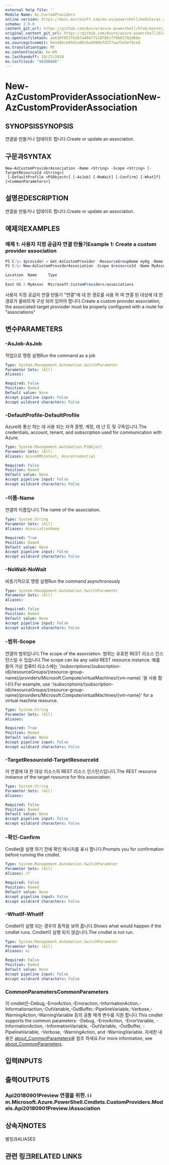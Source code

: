 ```yaml
---
external help file: ''
Module Name: Az.CustomProviders
online version: https://docs.microsoft.com/en-us/powershell/module/az.customproviders/new-azcustomproviderassociation
schema: 2.0.0
content_git_url: https://github.com/Azure/azure-powershell/blob/master/src/CustomProviders/help/New-AzCustomProviderAssociation.md
original_content_git_url: https://github.com/Azure/azure-powershell/blob/master/src/CustomProviders/help/New-AzCustomProviderAssociation.md
ms.openlocfilehash: ae630f053f6267a49477118786cf70b65782d68e
ms.sourcegitcommit: b4a38bcb0501a9016a4998efd377aa75d3ef9ce8
ms.translationtype: MT
ms.contentlocale: ko-KR
ms.lasthandoff: 10/27/2020
ms.locfileid: "94306686"
---
```

# <span data-ttu-id="83358-101">New-AzCustomProviderAssociation</span><span class="sxs-lookup"><span data-stu-id="83358-101">New-AzCustomProviderAssociation</span></span>

## <span data-ttu-id="83358-102">SYNOPSIS</span><span class="sxs-lookup"><span data-stu-id="83358-102">SYNOPSIS</span></span>
<span data-ttu-id="83358-103">연결을 만들거나 업데이트 합니다.</span><span class="sxs-lookup"><span data-stu-id="83358-103">Create or update an association.</span></span>

## <span data-ttu-id="83358-104">구문과</span><span class="sxs-lookup"><span data-stu-id="83358-104">SYNTAX</span></span>

```
New-AzCustomProviderAssociation -Name <String> -Scope <String> [-TargetResourceId <String>]
 [-DefaultProfile <PSObject>] [-AsJob] [-NoWait] [-Confirm] [-WhatIf] [<CommonParameters>]
```

## <span data-ttu-id="83358-105">설명은</span><span class="sxs-lookup"><span data-stu-id="83358-105">DESCRIPTION</span></span>
<span data-ttu-id="83358-106">연결을 만들거나 업데이트 합니다.</span><span class="sxs-lookup"><span data-stu-id="83358-106">Create or update an association.</span></span>

## <span data-ttu-id="83358-107">예제의</span><span class="sxs-lookup"><span data-stu-id="83358-107">EXAMPLES</span></span>

### <span data-ttu-id="83358-108">예제 1: 사용자 지정 공급자 연결 만들기</span><span class="sxs-lookup"><span data-stu-id="83358-108">Example 1: Create a custom provider association</span></span>
```powershell
PS C:\> $provider = Get-AzCustomProvider -ResourceGroupName myRg -Name Namespace.Type
PS C:\> New-AzCustomProviderAssociation -Scope $resourceId -Name MyAssoc -TargetResourceId $provider.Id

Location  Name     Type
--------  ----     ----
East US 2 MyAssoc  Microsoft.CustomProviders/associations
```

<span data-ttu-id="83358-109">사용자 지정 공급자 연결 만들기 "연결"에 대 한 경로를 사용 하 여 연결 된 대상에 대 한 경로가 올바르게 구성 되어 있어야 합니다.</span><span class="sxs-lookup"><span data-stu-id="83358-109">Create a custom provider association, the associated target provioder must be properly configured with a route for "associations"</span></span>

## <span data-ttu-id="83358-110">변수</span><span class="sxs-lookup"><span data-stu-id="83358-110">PARAMETERS</span></span>

### <span data-ttu-id="83358-111">-AsJob</span><span class="sxs-lookup"><span data-stu-id="83358-111">-AsJob</span></span>
<span data-ttu-id="83358-112">작업으로 명령 실행</span><span class="sxs-lookup"><span data-stu-id="83358-112">Run the command as a job</span></span>

```yaml
Type: System.Management.Automation.SwitchParameter
Parameter Sets: (All)
Aliases:

Required: False
Position: Named
Default value: None
Accept pipeline input: False
Accept wildcard characters: False
```

### <span data-ttu-id="83358-113">-DefaultProfile</span><span class="sxs-lookup"><span data-stu-id="83358-113">-DefaultProfile</span></span>
<span data-ttu-id="83358-114">Azure와 통신 하는 데 사용 되는 자격 증명, 계정, 테 넌 트 및 구독입니다.</span><span class="sxs-lookup"><span data-stu-id="83358-114">The credentials, account, tenant, and subscription used for communication with Azure.</span></span>

```yaml
Type: System.Management.Automation.PSObject
Parameter Sets: (All)
Aliases: AzureRMContext, AzureCredential

Required: False
Position: Named
Default value: None
Accept pipeline input: False
Accept wildcard characters: False
```

### <span data-ttu-id="83358-115">-이름</span><span class="sxs-lookup"><span data-stu-id="83358-115">-Name</span></span>
<span data-ttu-id="83358-116">연결의 이름입니다.</span><span class="sxs-lookup"><span data-stu-id="83358-116">The name of the association.</span></span>

```yaml
Type: System.String
Parameter Sets: (All)
Aliases: AssociationName

Required: True
Position: Named
Default value: None
Accept pipeline input: False
Accept wildcard characters: False
```

### <span data-ttu-id="83358-117">-NoWait</span><span class="sxs-lookup"><span data-stu-id="83358-117">-NoWait</span></span>
<span data-ttu-id="83358-118">비동기적으로 명령 실행</span><span class="sxs-lookup"><span data-stu-id="83358-118">Run the command asynchronously</span></span>

```yaml
Type: System.Management.Automation.SwitchParameter
Parameter Sets: (All)
Aliases:

Required: False
Position: Named
Default value: None
Accept pipeline input: False
Accept wildcard characters: False
```

### <span data-ttu-id="83358-119">-범위</span><span class="sxs-lookup"><span data-stu-id="83358-119">-Scope</span></span>
<span data-ttu-id="83358-120">연결의 범위입니다.</span><span class="sxs-lookup"><span data-stu-id="83358-120">The scope of the association.</span></span>
<span data-ttu-id="83358-121">범위는 유효한 REST 리소스 인스턴스일 수 있습니다.</span><span class="sxs-lookup"><span data-stu-id="83358-121">The scope can be any valid REST resource instance.</span></span>
<span data-ttu-id="83358-122">예를 들어 가상 컴퓨터 리소스에는 '/subscriptions/{subscription-id}/resourceGroups/{resource-group-name}/providers/Microsoft.Compute/virtualMachines/{vm-name} '을 사용 합니다.</span><span class="sxs-lookup"><span data-stu-id="83358-122">For example, use '/subscriptions/{subscription-id}/resourceGroups/{resource-group-name}/providers/Microsoft.Compute/virtualMachines/{vm-name}' for a virtual machine resource.</span></span>

```yaml
Type: System.String
Parameter Sets: (All)
Aliases:

Required: True
Position: Named
Default value: None
Accept pipeline input: False
Accept wildcard characters: False
```

### <span data-ttu-id="83358-123">-TargetResourceId</span><span class="sxs-lookup"><span data-stu-id="83358-123">-TargetResourceId</span></span>
<span data-ttu-id="83358-124">이 연결에 대 한 대상 리소스의 REST 리소스 인스턴스입니다.</span><span class="sxs-lookup"><span data-stu-id="83358-124">The REST resource instance of the target resource for this association.</span></span>

```yaml
Type: System.String
Parameter Sets: (All)
Aliases:

Required: False
Position: Named
Default value: None
Accept pipeline input: False
Accept wildcard characters: False
```

### <span data-ttu-id="83358-125">-확인</span><span class="sxs-lookup"><span data-stu-id="83358-125">-Confirm</span></span>
<span data-ttu-id="83358-126">Cmdlet을 실행 하기 전에 확인 메시지를 표시 합니다.</span><span class="sxs-lookup"><span data-stu-id="83358-126">Prompts you for confirmation before running the cmdlet.</span></span>

```yaml
Type: System.Management.Automation.SwitchParameter
Parameter Sets: (All)
Aliases: cf

Required: False
Position: Named
Default value: None
Accept pipeline input: False
Accept wildcard characters: False
```

### <span data-ttu-id="83358-127">-WhatIf</span><span class="sxs-lookup"><span data-stu-id="83358-127">-WhatIf</span></span>
<span data-ttu-id="83358-128">Cmdlet이 실행 되는 경우의 동작을 보여 줍니다.</span><span class="sxs-lookup"><span data-stu-id="83358-128">Shows what would happen if the cmdlet runs.</span></span>
<span data-ttu-id="83358-129">Cmdlet이 실행 되지 않습니다.</span><span class="sxs-lookup"><span data-stu-id="83358-129">The cmdlet is not run.</span></span>

```yaml
Type: System.Management.Automation.SwitchParameter
Parameter Sets: (All)
Aliases: wi

Required: False
Position: Named
Default value: None
Accept pipeline input: False
Accept wildcard characters: False
```

### <span data-ttu-id="83358-130">CommonParameters</span><span class="sxs-lookup"><span data-stu-id="83358-130">CommonParameters</span></span>
<span data-ttu-id="83358-131">이 cmdlet은-Debug,-ErrorAction,-Erroraction,-InformationAction,-Informationaction,-OutVariable,-OutBuffer,-PipelineVariable,-Verbose,-WarningAction,-WarningVariable 등의 공통 매개 변수를 지원 합니다.</span><span class="sxs-lookup"><span data-stu-id="83358-131">This cmdlet supports the common parameters: -Debug, -ErrorAction, -ErrorVariable, -InformationAction, -InformationVariable, -OutVariable, -OutBuffer, -PipelineVariable, -Verbose, -WarningAction, and -WarningVariable.</span></span> <span data-ttu-id="83358-132">자세한 내용은 [about_CommonParameters](http://go.microsoft.com/fwlink/?LinkID=113216)을 참조 하세요.</span><span class="sxs-lookup"><span data-stu-id="83358-132">For more information, see [about_CommonParameters](http://go.microsoft.com/fwlink/?LinkID=113216).</span></span>

## <span data-ttu-id="83358-133">입력</span><span class="sxs-lookup"><span data-stu-id="83358-133">INPUTS</span></span>

## <span data-ttu-id="83358-134">출력</span><span class="sxs-lookup"><span data-stu-id="83358-134">OUTPUTS</span></span>

### <span data-ttu-id="83358-135">Api20180901Preview 연결을 위한. i i m.</span><span class="sxs-lookup"><span data-stu-id="83358-135">Microsoft.Azure.PowerShell.Cmdlets.CustomProviders.Models.Api20180901Preview.IAssociation</span></span>

## <span data-ttu-id="83358-136">상속자</span><span class="sxs-lookup"><span data-stu-id="83358-136">NOTES</span></span>

<span data-ttu-id="83358-137">별칭과</span><span class="sxs-lookup"><span data-stu-id="83358-137">ALIASES</span></span>

## <span data-ttu-id="83358-138">관련 링크</span><span class="sxs-lookup"><span data-stu-id="83358-138">RELATED LINKS</span></span>

